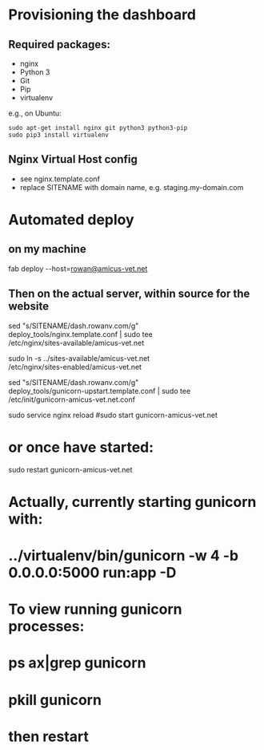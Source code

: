Provisioning the dashboard
==========================

## Required packages:

* nginx
* Python 3
* Git
* Pip
* virtualenv

e.g., on Ubuntu:

    sudo apt-get install nginx git python3 python3-pip
    sudo pip3 install virtualenv

## Nginx Virtual Host config

* see nginx.template.conf
* replace SITENAME with domain name, e.g. staging.my-domain.com


# Automated deploy
## on my machine

fab deploy --host=rowan@amicus-vet.net



## Then on the actual server, within source for the website

sed "s/SITENAME/dash.rowanv.com/g" \
    deploy_tools/nginx.template.conf | sudo tee \
    /etc/nginx/sites-available/amicus-vet.net

sudo ln -s ../sites-available/amicus-vet.net \
    /etc/nginx/sites-enabled/amicus-vet.net

sed "s/SITENAME/dash.rowanv.com/g" \
    deploy_tools/gunicorn-upstart.template.conf | sudo tee \
    /etc/init/gunicorn-amicus-vet.net.conf

sudo service nginx reload
#sudo start gunicorn-amicus-vet.net
# or once have started:
sudo restart gunicorn-amicus-vet.net
# Actually, currently starting gunicorn with:
# ../virtualenv/bin/gunicorn -w 4 -b 0.0.0.0:5000 run:app -D
# To view running gunicorn processes:
# ps ax|grep gunicorn
# pkill gunicorn
# then restart
